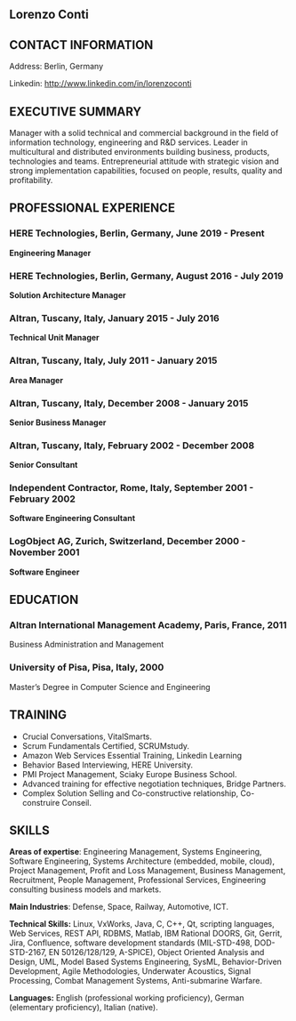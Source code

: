 Lorenzo Conti
-------------

CONTACT INFORMATION
-------------------

Address: Berlin, Germany

Linkedin: http://www.linkedin.com/in/lorenzoconti

EXECUTIVE SUMMARY
-----------------

Manager with a solid technical and commercial background in the field of information technology, engineering and R&D services. Leader in multicultural and distributed environments building business, products, technologies and teams. Entrepreneurial attitude with strategic vision and strong implementation capabilities, focused on people, results, quality and profitability.

PROFESSIONAL EXPERIENCE
-----------------------

###  **HERE Technologies, Berlin, Germany, June 2019 - Present**
**Engineering Manager**

###  **HERE Technologies, Berlin, Germany, August 2016 - July 2019**
**Solution Architecture Manager**

###  **Altran, Tuscany, Italy, January 2015 - July 2016**
**Technical Unit Manager**

###  **Altran, Tuscany, Italy, July 2011 - January 2015**
**Area Manager**

###  **Altran, Tuscany, Italy, December 2008 - January 2015**
**Senior Business Manager**

###  **Altran, Tuscany, Italy, February 2002 - December 2008**
**Senior Consultant**

###  **Independent Contractor, Rome, Italy, September 2001 - February 2002**
**Software Engineering Consultant**

###  **LogObject AG, Zurich, Switzerland, December 2000 - November 2001**
**Software Engineer**


EDUCATION
---------
### **Altran International Management Academy, Paris, France, 2011**

Business Administration and Management

### **University of Pisa, Pisa, Italy, 2000**

Master’s Degree in Computer Science and Engineering

TRAINING
--------
* Crucial Conversations, VitalSmarts.
* Scrum Fundamentals Certified, SCRUMstudy.
* Amazon Web Services Essential Training, Linkedin Learning
* Behavior Based Interviewing, HERE University.
* PMI Project Management, Sciaky Europe Business School.
* Advanced training for effective negotiation techniques, Bridge Partners.
* Complex Solution Selling and Co-constructive relationship, Co-construire Conseil.

SKILLS
------
**Areas of expertise**: Engineering Management, Systems Engineering, Software Engineering, Systems Architecture (embedded, mobile, cloud), Project Management, Profit and Loss Management, Business Management, Recruitment, People Management, Professional Services, Engineering consulting business models and markets.

**Main Industries**: Defense, Space, Railway, Automotive, ICT.

**Technical Skills:** Linux, VxWorks, Java, C, C++, Qt, scripting languages, Web Services, REST API, RDBMS, Matlab, IBM Rational DOORS, Git, Gerrit, Jira, Confluence, software development standards (MIL-STD-498, DOD-STD-2167, EN 50126/128/129, A-SPICE), Object Oriented Analysis and Design, UML, Model Based Systems Engineering, SysML, Behavior-Driven Development, Agile Methodologies, Underwater Acoustics, Signal Processing, Combat Management Systems, Anti-submarine Warfare.

**Languages:** English (professional working proficiency), German (elementary proficiency), Italian (native).
